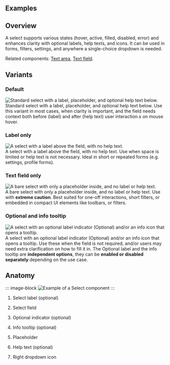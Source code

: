 ## Examples
<ThemeSwitcher />
<select-example />

## Overview

A select supports various states (hover, active, filled, disabled, error) and enhances clarity with optional labels, help texts, and icons. It can be used in forms, filters, settings, and anywhere a single-choice dropdown is needed.

Related components: [Text area](../textarea/index.md), [Text field](../textfield/index.md).

## Variants 

### Default

<div class="grid grid-cols-2 gap-24 py-16">
  <div>
    <img src="/components/select/overview-variant-default.svg" alt="Standard select with a label, placeholder, and optional help text below." />
  </div>

  <div>
  Standard select with a label, placeholder, and optional help text below. Use this variant in most cases, when clarity is important, and the field needs context both before (label) and after (help text) user interaction.s on mouse hover.
  </div>
</div>

### Label only

<div class="grid grid-cols-2 gap-24 py-16">
  <div>
    <img src="/components/select/overview-variant-labelonly.svg" alt="A select with a label above the field, with no help text." />
  </div>

  <div>
  A select with a label above the field, with no help text. Use when space is limited or help text is not necessary. Ideal in short or repeated forms (e.g. settings, profile forms).
  </div>
</div>

### Text field only

<div class="grid grid-cols-2 gap-24 py-16">
  <div>
    <img src="/components/select/overview-variant-fieldonly.svg" alt="A bare select with only a placeholder inside, and no label or help text." />
  </div>

  <div>
  A bare select with only a placeholder inside, and no label or help text. Use with 
  <strong>extreme caution</strong>. Best suited for one-off interactions, short filters, or embedded in compact UI elements like toolbars, or filters.
  </div>
</div>

### Optional and info tooltip

<div class="grid grid-cols-2 gap-24 py-16">
  <div>
    <img src="/components/select/overview-variant-optional.svg" alt="A select with an optional label indicator (Optional) and/or an info icon that opens a tooltip." />
  </div>

  <div>
  A select with an optional label indicator (Optional) and/or an info icon that opens a tooltip. Use these when the field is not required, and/or users may need extra clarification on how to fill it in. The Optional label and the info tooltip are
  <strong>independent options</strong>, they can be
  <strong>enabled or disabled separately</strong> depending on the use case.
  </div>
</div>


## Anatomy

::: image-block
![Example of a Select component](/components/select/overview-anatomy.svg)
:::

1. Select label (optional)

2. Select field

3. Optional indicator (optional)

4. Info tooltip (optional)

5. Placeholder

6. Help text (optional)

7. Right dropdown icon
